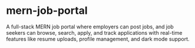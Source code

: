 # mern-job-portal
A full-stack MERN job portal where employers can post jobs, and job seekers can browse, search, apply, and track applications with real-time features like resume uploads, profile management, and dark mode support.
